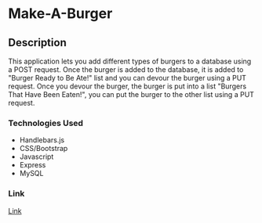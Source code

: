 # Make-A-Burger

## Description

This application lets you add different types of burgers to a database using a POST request. Once the burger is added to the database, it is added to "Burger Ready to Be Ate!" list and you can devour the burger using a PUT request. Once you devour the burger, the burger is put into a list "Burgers That Have Been Eaten!", you can put the burger to the other list using a PUT request.

### Technologies Used

- Handlebars.js
- CSS/Bootstrap
- Javascript
- Express
- MySQL

### Link

[Link](https://make-a-burger-zpy.herokuapp.com/ "Link")
